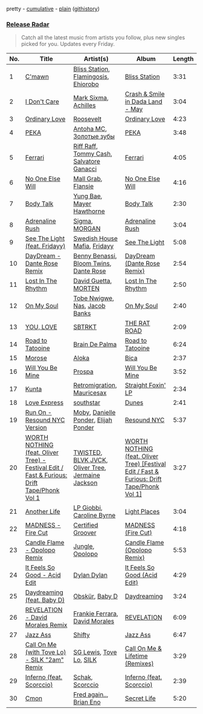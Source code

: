 pretty - [cumulative](/playlists/cumulative/Release%20Radar.md) - [plain](/playlists/plain/37i9dQZEVXbsudmxBFKW7G) ([githistory](https://github.githistory.xyz/vitokorn/spotify-playlist-archive/blob/master/playlists/plain/37i9dQZEVXbsudmxBFKW7G))

### [Release Radar](https://open.spotify.com/playlist/37i9dQZEVXbsudmxBFKW7G)

> Catch all the latest music from artists you follow, plus new singles picked for you. Updates every Friday.

| No. | Title | Artist(s) | Album | Length |
|---|---|---|---|---|
| 1 | [C'mawn](https://open.spotify.com/track/76UlbwZsf1KjETDmkrwDbW) | [Bliss Station](https://open.spotify.com/artist/14nuxkCmtQBF2SJfwl6vLu), [Flamingosis](https://open.spotify.com/artist/75cW8FFekyCjj0mfZM1Gfb), [Ehiorobo](https://open.spotify.com/artist/5kZ3bLambJ4rBTQ7c2pmi5) | [Bliss Station](https://open.spotify.com/album/6S2MBtq9oY2P989g8U4wlS) | 3:31 |
| 2 | [I Don't Care](https://open.spotify.com/track/2UIKMsHPB8n4E0ci2wvftx) | [Mark Sixma](https://open.spotify.com/artist/3ePCIHipMKD4n8IBXBYWSm), [Achilles](https://open.spotify.com/artist/1BgLi10FdtjQtMigV9Ddka) | [Crash & Smile in Dada Land - May](https://open.spotify.com/album/4PjuJ33WzlVy4RpcxLCKJ1) | 3:04 |
| 3 | [Ordinary Love](https://open.spotify.com/track/7Ax5HJX8qYd6HVceODiGHA) | [Roosevelt](https://open.spotify.com/artist/4AQrqVz6BYwy29iMxcGtx7) | [Ordinary Love](https://open.spotify.com/album/5Gy5KkdRH0VJV9YGOUuQjt) | 4:23 |
| 4 | [РЕКА](https://open.spotify.com/track/2SeZ6BtRHYIEcnJbAisQym) | [Antoha MC](https://open.spotify.com/artist/6OqmKFaRcw0f23m5PQ9CrL), [Золотые зубы](https://open.spotify.com/artist/6AFoNkF71wFceh0Vjr2R2m) | [РЕКА](https://open.spotify.com/album/4mGgDn5lEq1XjzqsYFuGHr) | 3:48 |
| 5 | [Ferrari](https://open.spotify.com/track/4pAU6JZ4wJAHHcr11rSRnU) | [Riff Raff](https://open.spotify.com/artist/31IZdHrCZ5pRhLz4zBxN3o), [Tommy Cash](https://open.spotify.com/artist/44XzG6GoJZNtkIGW19hsUK), [Salvatore Ganacci](https://open.spotify.com/artist/5PdkRVDASsw6P7QoqRpz0F) | [Ferrari](https://open.spotify.com/album/2pcFn13zfPxrQSZdil0Klu) | 4:05 |
| 6 | [No One Else Will](https://open.spotify.com/track/6g3txmuT9t6OR3fnIBYYEq) | [Mall Grab](https://open.spotify.com/artist/7yF6JnFPDzgml2Ytkyl5D7), [Flansie](https://open.spotify.com/artist/2BArfYNHUsUFaABc7WzoSI) | [No One Else Will](https://open.spotify.com/album/2GfYnALEt3vM8mA529GUbX) | 4:16 |
| 7 | [Body Talk](https://open.spotify.com/track/3PQ9quodpMV1tUrr1J7box) | [Yung Bae](https://open.spotify.com/artist/30FDJPN3RtwJZ20g5YGCRX), [Mayer Hawthorne](https://open.spotify.com/artist/4d53BMrRlQkrQMz5d59f2O) | [Body Talk](https://open.spotify.com/album/42nElQaDNdhBRVdx8amCqd) | 2:30 |
| 8 | [Adrenaline Rush](https://open.spotify.com/track/5HiEBFh2xlpS9HV729BxiX) | [Sigma](https://open.spotify.com/artist/01pKrlgPJhm5dB4lneYAqS), [MORGAN](https://open.spotify.com/artist/7ltW5jYRnGOE4O1vcgW2DI) | [Adrenaline Rush](https://open.spotify.com/album/49MtrlNhaTuqn3C1QGrU0c) | 3:04 |
| 9 | [See The Light (feat. Fridayy)](https://open.spotify.com/track/7MWHxi7gx2M8ghbRRWyQYU) | [Swedish House Mafia](https://open.spotify.com/artist/1h6Cn3P4NGzXbaXidqURXs), [Fridayy](https://open.spotify.com/artist/7sP4SQ0WY6jfps1I19Ot7i) | [See The Light](https://open.spotify.com/album/7BdKpDmPu8bUkHULFZp1Zi) | 5:08 |
| 10 | [DayDream - Dante Rose Remix](https://open.spotify.com/track/4cFQBsjLMJQGrYoSOc9e9H) | [Benny Benassi](https://open.spotify.com/artist/4Ws2otunReOa6BbwxxpCt6), [Bloom Twins](https://open.spotify.com/artist/4ae1CMoZOjwIOUmhJlA9Tt), [Dante Rose](https://open.spotify.com/artist/6kgA8XIDCbpDdLlF3fCNKN) | [DayDream (Dante Rose Remix)](https://open.spotify.com/album/1cXYLicTFuqKu4mdH40HZU) | 2:54 |
| 11 | [Lost In The Rhythm](https://open.spotify.com/track/5o06Ga8GxzI35T7AHCeARL) | [David Guetta](https://open.spotify.com/artist/1Cs0zKBU1kc0i8ypK3B9ai), [MORTEN](https://open.spotify.com/artist/19HFRWmRCl27kTk6LeqAO8) | [Lost In The Rhythm](https://open.spotify.com/album/67XD05ZxwlpGcUanJTeFJq) | 2:50 |
| 12 | [On My Soul](https://open.spotify.com/track/2xLrkO5wPNzl5cNjLoPeNW) | [Tobe Nwigwe](https://open.spotify.com/artist/3Qh89pgJeZq6d8uM1bTot3), [Nas](https://open.spotify.com/artist/20qISvAhX20dpIbOOzGK3q), [Jacob Banks](https://open.spotify.com/artist/0AepkoQhYvkjEzzwIcGxdV) | [On My Soul](https://open.spotify.com/album/1I5QGY6wFJp0LjgDvbfV87) | 2:40 |
| 13 | [YOU, LOVE](https://open.spotify.com/track/6BEZ45pBdgfk88FVrRjxdK) | [SBTRKT](https://open.spotify.com/artist/1O10apSOoAPjOu6UhUNmeI) | [THE RAT ROAD](https://open.spotify.com/album/2hsja94l5BsGPPNP4Xn0cp) | 2:09 |
| 14 | [Road to Tatooine](https://open.spotify.com/track/5ndGnIYVisX15mhhHTc1nw) | [Brain De Palma](https://open.spotify.com/artist/44VVWk4YFJFoiv7oRNt5wO) | [Road to Tatooine](https://open.spotify.com/album/0Q8z3HIOXSMof69ZXxpYDs) | 6:24 |
| 15 | [Morose](https://open.spotify.com/track/0fZK8Z4PuTw1v61VGS42UV) | [Aloka](https://open.spotify.com/artist/4UbgpaTDik0SDhBQq5Ucmt) | [Bica](https://open.spotify.com/album/4bfkpjWfdMAHtz1ep2wgmB) | 2:37 |
| 16 | [Will You Be Mine](https://open.spotify.com/track/15H467gdxSmq8IMl1TC46u) | [Prospa](https://open.spotify.com/artist/6HabM2PUM519iIxervGWSb) | [Will You Be Mine](https://open.spotify.com/album/3XIaFrOS8IXOTe0LfjLrEN) | 3:52 |
| 17 | [Kunta](https://open.spotify.com/track/2VdvBYJiFGEBJ0OzKh9xhj) | [Retromigration](https://open.spotify.com/artist/52A6LhXGESSKtx5TIa2Kar), [Mauricesax](https://open.spotify.com/artist/4YvnZ5cfeBuJeIHB0U3hJf) | [Straight Foxin' LP](https://open.spotify.com/album/6bsh7FaUvig1vNe67ecK6m) | 2:34 |
| 18 | [Love Express](https://open.spotify.com/track/6xsnEg4g2Z9rqRlewkENhP) | [southstar](https://open.spotify.com/artist/1GVuCyb4PlArufUZDUnRQi) | [Dunes](https://open.spotify.com/album/5OraR3Y7Ccd990r66pBWUB) | 2:41 |
| 19 | [Run On - Resound NYC Version](https://open.spotify.com/track/18sOJcpQl3w3WaoHpMoTZ5) | [Moby](https://open.spotify.com/artist/3OsRAKCvk37zwYcnzRf5XF), [Danielle Ponder](https://open.spotify.com/artist/5rZUNweztKBI1Xy3XhYHoJ), [Elijah Ponder](https://open.spotify.com/artist/0Vk5IeA2dBRFPCf5ZRqMFa) | [Resound NYC](https://open.spotify.com/album/2w2Pv5AdhDjgLBjcN5OEuT) | 5:37 |
| 20 | [WORTH NOTHING (feat. Oliver Tree) - Festival Edit / Fast & Furious: Drift Tape/Phonk Vol 1](https://open.spotify.com/track/1JLItpuWh3eWjOL6uqg8MS) | [TWISTED](https://open.spotify.com/artist/1rPf3UFQ9PzH7MafzfHTnG), [BLVK JVCK](https://open.spotify.com/artist/32IXja3Y6CPvnAtTHD2bWg), [Oliver Tree](https://open.spotify.com/artist/6TLwD7HPWuiOzvXEa3oCNe), [Jermaine Jackson](https://open.spotify.com/artist/1VDurPMbOKrNU8mcMP4X1P) | [WORTH NOTHING (feat. Oliver Tree) [Festival Edit / Fast & Furious: Drift Tape/Phonk Vol 1]](https://open.spotify.com/album/05vCVULa5xuW5F3qsT92CK) | 3:27 |
| 21 | [Another Life](https://open.spotify.com/track/48zKM71kAICEgswNxK8Kij) | [LP Giobbi](https://open.spotify.com/artist/3oKnyRhYWzNsTiss5n4Z1J), [Caroline Byrne](https://open.spotify.com/artist/2tVd9Bpt5Li9UsmKwhJ1nG) | [Light Places](https://open.spotify.com/album/5k3OoQgNSIK8dt0WhRRKku) | 3:04 |
| 22 | [MADNESS - Fire Cut](https://open.spotify.com/track/0lj738cI03cYcReO5lVNRT) | [Certified Groover](https://open.spotify.com/artist/2Ot1WkVkrCAzEjyhRE9LWq) | [MADNESS (Fire Cut)](https://open.spotify.com/album/5RoEsgZVTFDBfnUO3nesV8) | 4:18 |
| 23 | [Candle Flame - Opolopo Remix](https://open.spotify.com/track/6rGww3K64vpXmxa0azKA8L) | [Jungle](https://open.spotify.com/artist/59oA5WbbQvomJz2BuRG071), [Opolopo](https://open.spotify.com/artist/5WaobPZaAjGIIlabFX3I94) | [Candle Flame (Opolopo Remix)](https://open.spotify.com/album/1TgevMR4b6rX7wxXI252us) | 5:53 |
| 24 | [It Feels So Good - Acid Edit](https://open.spotify.com/track/0KrsqkteG2FQKsxCKwDkuj) | [Dylan Dylan](https://open.spotify.com/artist/2xwod0qobIBd0aaKo4t6BY) | [It Feels So Good (Acid Edit)](https://open.spotify.com/album/2un4rMeTfd2fMaJJhswGf2) | 4:29 |
| 25 | [Daydreaming (feat. Baby D)](https://open.spotify.com/track/2j33kcEPdSd6kygtGSXKJP) | [Obskür](https://open.spotify.com/artist/29MTNlaVntQaQiDyj8KGwx), [Baby D](https://open.spotify.com/artist/33ZOI0WTjYkLh5WuwucLhc) | [Daydreaming](https://open.spotify.com/album/3amFvPYQ0J8meKMNMzUIL4) | 3:24 |
| 26 | [REVELATION - David Morales Remix](https://open.spotify.com/track/2whzLs8tUPogWHe0Zmj2MW) | [Frankie Ferrara](https://open.spotify.com/artist/7JSHykD5eWnqT8XAJ4AJF7), [David Morales](https://open.spotify.com/artist/6CwQfN34JdGHfo0A752Lts) | [REVELATION](https://open.spotify.com/album/0vpoGlyJqVRGaMlhlJqb4A) | 6:09 |
| 27 | [Jazz Ass](https://open.spotify.com/track/7h0Hxz3Pe6uJyNriJ2TEPV) | [Shifty](https://open.spotify.com/artist/5VfALPVXCM5vcrOw5wC0iQ) | [Jazz Ass](https://open.spotify.com/album/6MYJzLKYPPZ1E1Q40nlvtt) | 6:47 |
| 28 | [Call On Me (with Tove Lo) - SILK "2am" Remix](https://open.spotify.com/track/1FOB0dyeUM2iOLMNnX8dKE) | [SG Lewis](https://open.spotify.com/artist/0GG2cWaonE4JPrjcCCQ1EG), [Tove Lo](https://open.spotify.com/artist/4NHQUGzhtTLFvgF5SZesLK), [SILK](https://open.spotify.com/artist/01epL9hgF4G7guGkrnzR8a) | [Call On Me & Lifetime (Remixes)](https://open.spotify.com/album/1CRH8YfN1l16GxyuuFQn18) | 3:29 |
| 29 | [Inferno (feat. Scorccio)](https://open.spotify.com/track/3a4iD8kXESNUQ69DKT75OS) | [Schak](https://open.spotify.com/artist/7gA8yMxRoBujfmpDLuLPvx), [Scorccio](https://open.spotify.com/artist/7uTD4BLn80TuHxNeIAspJc) | [Inferno (feat. Scorccio)](https://open.spotify.com/album/0RwubAqdP2AmfEdVE5jfQ8) | 2:39 |
| 30 | [Cmon](https://open.spotify.com/track/4kaiSmJrLgQq0w2qFuzAwy) | [Fred again..](https://open.spotify.com/artist/4oLeXFyACqeem2VImYeBFe), [Brian Eno](https://open.spotify.com/artist/7MSUfLeTdDEoZiJPDSBXgi) | [Secret Life](https://open.spotify.com/album/1FJVbtVFLARPKbn1HepNh1) | 5:20 |